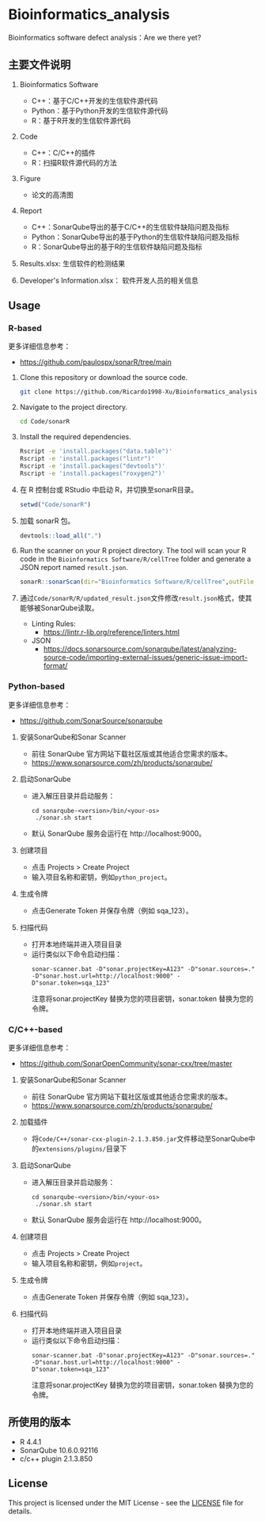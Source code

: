 # Bioinformatics_analysis

Bioinformatics software defect analysis：Are we there yet?

## 主要文件说明

1. Bioinformatics Software
    * C++：基于C/C++开发的生信软件源代码
    * Python：基于Python开发的生信软件源代码
    * R：基于R开发的生信软件源代码

2. Code
    * C++：C/C++的插件
    * R：扫描R软件源代码的方法

3. Figure
    * 论文的高清图

4. Report
    * C++：SonarQube导出的基于C/C++的生信软件缺陷问题及指标
    * Python：SonarQube导出的基于Python的生信软件缺陷问题及指标
    * R：SonarQube导出的基于R的生信软件缺陷问题及指标

5. Results.xlsx: 生信软件的检测结果

6. Developer's Information.xlsx： 软件开发人员的相关信息

## Usage
### R-based
更多详细信息参考：
* https://github.com/paulospx/sonarR/tree/main

1. Clone this repository or download the source code.

   ```bash
   git clone https://github.com/Ricardo1998-Xu/Bioinformatics_analysis.git
   ```

2. Navigate to the project directory.

   ```bash
   cd Code/sonarR
   ```

3. Install the required dependencies.

   ```bash
   Rscript -e 'install.packages("data.table")'
   Rscript -e 'install.packages("lintr")'
   Rscript -e 'install.packages("devtools")'
   Rscript -e 'install.packages("roxygen2")'
   ```

4. 在 R 控制台或 RStudio 中启动 R，并切换至sonarR目录。

   ```R
   setwd("Code/sonarR")
   ```
   
5. 加载 sonarR 包。

   ```R
   devtools::load_all(".")
   ```

6. Run the scanner on your R project directory. The tool will scan your R code in the `Bioinformatics Software/R/cellTree` folder and generate a JSON report named `result.json`.

   ```R
   sonarR::sonarScan(dir="Bioinformatics Software/R/cellTree",outFile = "result.json")
   ```

7. 通过`Code/sonarR/R/updated_result.json`文件修改`result.json`格式，使其能够被SonarQube读取。
   * Linting Rules: 
      -  https://lintr.r-lib.org/reference/linters.html
   * JSON
      - https://docs.sonarsource.com/sonarqube/latest/analyzing-source-code/importing-external-issues/generic-issue-import-format/


### Python-based

更多详细信息参考：
* https://github.com/SonarSource/sonarqube

1. 安装SonarQube和Sonar Scanner
   * 前往 SonarQube 官方网站下载社区版或其他适合您需求的版本。
   * https://www.sonarsource.com/zh/products/sonarqube/

2. 启动SonarQube
   * 进入解压目录并启动服务：
     ```
     cd sonarqube-<version>/bin/<your-os>
      ./sonar.sh start
     ```
   * 默认 SonarQube 服务会运行在 http://localhost:9000。
3. 创建项目
   * 点击 Projects > Create Project
   * 输入项目名称和密钥，例如`python_project`。

4. 生成令牌
   * 点击Generate Token 并保存令牌（例如 sqa_123）。

5. 扫描代码
   * 打开本地终端并进入项目目录
   * 运行类似以下命令启动扫描：
      ```
      sonar-scanner.bat -D"sonar.projectKey=A123" -D"sonar.sources=." -D"sonar.host.url=http://localhost:9000" -D"sonar.token=sqa_123"
      ```
      注意将sonar.projectKey 替换为您的项目密钥，sonar.token 替换为您的令牌。


### C/C++-based

更多详细信息参考：
* https://github.com/SonarOpenCommunity/sonar-cxx/tree/master

1. 安装SonarQube和Sonar Scanner
   * 前往 SonarQube 官方网站下载社区版或其他适合您需求的版本。
   * https://www.sonarsource.com/zh/products/sonarqube/
2. 加载插件
   * 将`Code/C++/sonar-cxx-plugin-2.1.3.850.jar`文件移动至SonarQube中的`extensions/plugins/`目录下
3. 启动SonarQube
   * 进入解压目录并启动服务：
     ```
     cd sonarqube-<version>/bin/<your-os>
      ./sonar.sh start
     ```
   * 默认 SonarQube 服务会运行在 http://localhost:9000。
4. 创建项目
   * 点击 Projects > Create Project
   * 输入项目名称和密钥，例如`project`。

5. 生成令牌
   * 点击Generate Token 并保存令牌（例如 sqa_123）。

6. 扫描代码
   * 打开本地终端并进入项目目录
   * 运行类似以下命令启动扫描：
      ```
      sonar-scanner.bat -D"sonar.projectKey=A123" -D"sonar.sources=." -D"sonar.host.url=http://localhost:9000" -D"sonar.token=sqa_123"
      ```
      注意将sonar.projectKey 替换为您的项目密钥，sonar.token 替换为您的令牌。


## 所使用的版本
* R 4.4.1
* SonarQube 10.6.0.92116
* c/c++ plugin 2.1.3.850

## License
This project is licensed under the MIT License - see the [LICENSE](https://github.com/Ricardo1998-Xu/Bioinformatics_analysis/blob/main/LICENSE) file for details.
